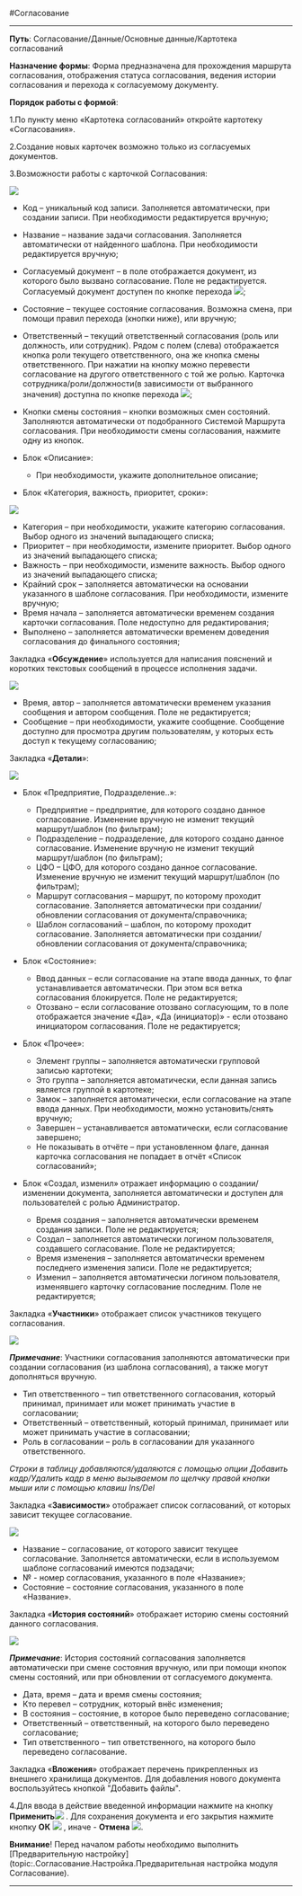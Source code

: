 ﻿#Согласование

----------

**Путь**: Согласование/Данные/Основные данные/Картотека согласований

**Назначение формы**: Форма предназначена для прохождения маршрута согласования, отображения статуса согласования, ведения истории согласования и перехода к согласуемому документу.

**Порядок работы с формой**:

1.По пункту меню «Картотека согласований» откройте картотеку «Согласования».

2.Создание новых карточек возможно только из согласуемых документов.

3.Возможности работы с карточкой Согласования:

![](topic:.AddFiles.Screenshot_2173.jpg)

* Код – уникальный код записи. Заполняется автоматически, при создании записи. При необходимости редактируется вручную;
* Название – название задачи согласования. Заполняется автоматически от найденного шаблона. При необходимости редактируется вручную;
* Согласуемый документ – в поле отображается документ, из которого было вызвано согласование. Поле не редактируется. Согласуемый документ доступен по кнопке перехода ![](topic:Notifications.AddFiles.Btn_go.png);
* Состояние – текущее состояние согласования. Возможна смена, при помощи правил перехода (кнопки ниже), или вручную;
* Ответственный – текущий ответственный согласования (роль или должность, или сотрудник). Рядом с полем (слева) отображается кнопка роли текущего ответственного, она же кнопка смены ответственного. При нажатии на кнопку можно перевести согласование на другого ответственного с той же ролью. Карточка сотрудника/роли/должности(в зависимости от выбранного значения) доступна по кнопке перехода ![](topic:Notifications.AddFiles.Btn_go.png);
* Кнопки смены состояния – кнопки возможных смен состояний. Заполняются автоматически от подобранного Системой Маршрута согласования. При необходимости смены согласования, нажмите одну из кнопок.

* Блок «Описание»:
    * При необходимости, укажите дополнительное описание;
    
* Блок «Категория, важность, приоритет, сроки»:

![](topic:.AddFiles.Screenshot_2179.jpg)

   * Категория – при необходимости, укажите категорию согласования. Выбор одного из значений выпадающего списка;
   * Приоритет – при необходимости, измените приоритет. Выбор одного из значений выпадающего списка;
   * Важность – при необходимости, измените важность. Выбор одного из значений выпадающего списка;
   * Крайний срок – заполняется автоматически на основании указанного в шаблоне согласования. При необходимости, измените вручную;
   * Время начала – заполняется автоматически временем создания карточки согласования. Поле недоступно для редактирования;
   * Выполнено – заполняется автоматически временем доведения согласования до финального состояния;
    
Закладка «**Обсуждение**» используется для написания пояснений и коротких текстовых сообщений в процессе исполнения задачи.

![](topic:.AddFiles.Screenshot_2178.jpg)

* Время, автор – заполняется автоматически временем указания сообщения и автором сообщения. Поле не редактируется;
* Сообщение – при необходимости, укажите сообщение. Сообщение доступно для просмотра другим пользователям, у которых есть доступ к текущему согласованию;

Закладка «**Детали**»:

![](topic:.AddFiles.Screenshot_2174.jpg)

* Блок «Предприятие, Подразделение..»:
    * Предприятие – предприятие, для которого создано данное согласование. Изменение вручную не изменит текущий маршрут/шаблон (по фильтрам);
    * Подразделение – подразделение, для которого создано данное согласование. Изменение вручную не изменит текущий маршрут/шаблон (по фильтрам);
    * ЦФО – ЦФО, для которого создано данное согласование. Изменение вручную не изменит текущий маршрут/шаблон (по фильтрам);
    * Маршрут согласования – маршрут, по которому проходит согласование. Заполняется автоматически при создании/обновлении согласования от документа/справочника;
    * Шаблон согласований – шаблон, по которому проходит согласование. Заполняется автоматически при создании/обновлении согласования от документа/справочника;
    
* Блок «Состояние»:
    * Ввод данных – если согласование на этапе ввода данных, то флаг устанавливается автоматически. При этом вся ветка согласования блокируется. Поле не редактируется;
    * Отозвано – если согласование отозвано согласующим, то в поле отображается значение «Да», «Да (инициатор)» - если отозвано инициатором согласования. Поле не редактируется;
    
* Блок «Прочее»:
    * Элемент группы – заполняется автоматически групповой записью картотеки;
    * Это группа – заполняется автоматически, если данная запись является группой в картотеке;
    * Замок – заполняется автоматически, если согласование на этапе ввода данных. При необходимости, можно установить/снять вручную;
    * Завершен – устанавливается автоматически, если согласование завершено;
    * Не показывать в отчёте – при установленном флаге, данная карточка согласования не попадает в отчёт «Список согласований»;
    
* Блок  «Создал, изменил» отражает информацию о создании/ изменении документа, заполняется автоматически и доступен для пользователей с ролью Администратор.
    * Время создания – заполняется автоматически временем создания записи. Поле не редактируется;
    * Создал – заполняется автоматически логином пользователя, создавшего согласование. Поле не редактируется;
    * Время изменения – заполняется автоматически временем последнего изменения записи. Поле не редактируется;
    * Изменил – заполняется автоматически логином пользователя, изменявшего карточку согласование последним. Поле не редактируется;

Закладка «**Участники**» отображает список участников текущего согласования.

![](topic:.AddFiles.Screenshot_2175.jpg)

***Примечание***: Участники согласования заполняются автоматически при создании согласования (из шаблона согласования), а также могут дополняться вручную.

* Тип ответственного – тип ответственного согласования, который принимал, принимает или может принимать участие в согласовании;
* Ответственный – ответственный, который принимал, принимает или может принимать участие в согласовании;
* Роль в согласовании – роль в согласовании для указанного ответственного.

*Строки в таблицу добавляются/удаляются с помощью опции Добавить кадр/Удалить кадр в меню вызываемом по щелчку правой кнопки мыши или с помощью клавиш Ins/Del*

Закладка «**Зависимости**» отображает список согласований, от которых зависит текущее согласование.

![](topic:.AddFiles.Screenshot_2176.jpg)

* Название – согласование, от которого зависит текущее согласование. Заполняется автоматически, если в используемом шаблоне согласований имеются подзадачи;
* № - номер согласования, указанного в поле «Название»;
* Состояние – состояние согласования, указанного в поле «Название».
   
Закладка «**История состояний**» отображает историю смены состояний данного согласования.

![](topic:.AddFiles.Screenshot_2177.jpg)

***Примечание***: История состояний согласования заполняется автоматически при смене состояния вручную, или при помощи кнопок смены состояний, или при обновлении от согласуемого документа.

* Дата, время – дата и время смены состояния;
* Кто перевел – сотрудник, который внёс изменения;
* В состояния – состояние, в которое было переведено согласование;
* Ответственный – ответственный, на которого было переведено согласование;
* Тип ответственного – тип ответственного, на которого было переведено согласование.

Закладка «**Вложения**» отображает перечень прикрепленных из внешнего хранилища документов. Для добавления нового документа воспользуйтесь кнопкой "Добавить файлы".

4.Для ввода в действие введенной информации нажмите на кнопку **Применить**![](topic:Notifications.AddFiles.Btn_OK.png) .
Для сохранения документа и его закрытия нажмите кнопку **ОК**
 ![](topic:.AddFiles.Btn_Post.png) , иначе  -  **Отмена** ![](topic:Notifications.AddFiles.BtnCloseCancel.png).

 **Внимание**! Перед началом работы необходимо выполнить [Предварительную настройку](topic:.Согласование.Настройка.Предварительная настройка модуля Согласование).


----------
    